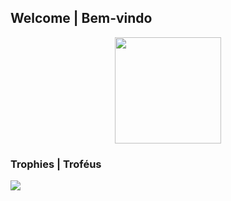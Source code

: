 ## Welcome | Bem-vindo


<!--p>
  Status
</p-->

<p align="center">
  <img height="170" src="https://github-readme-stats.vercel.app/api?username=pedromiguelcarraro&count_private=true&include_all_commits=true" />
</p>



 ### Trophies | Troféus


<p align="left" >
  <img  src="https://github-profile-trophy.vercel.app/?username=PedroMiguelCarraro&rank=SECRET, SSS, SS, S, AAA, AA, A, B, C &column=5 &no-frame=true" />
</p>





<!--

#EN-US

- ⌨ Currently working on Personal GitHub Page
- 📋 My active Side Projects are Shapez.io Mod, MUTranslator
- 📌 Some Ideas An Old Windowns "RPG"
- 🌱 Currently learning C/Cpp
- 📕 Want to learn about Web Development, JS, more Python, CSharp
- 📫 Contact E-mail pedromiguel.carraro@gmail.com
- 🏠 Personal Site <a href="https://pedromiguelcarraro.github.io/">pedromiguelcarraro.github.io</a> (on work)
- 👨‍💻 If possible work more with the community

#PT-BR

- ⌨ Trabalhando em Personal GitHub Page
- 📋 Meus Projetos Secundario Shapez.io Mod, MUTranslator
- 📌 Algumas Ideias RPG no estilo do velho Windowns
- 🌱 Aprendendo atualmente C/Cpp
- 📕 Querendo aprender Web Development, JS, more Python, CSharp
- 📫 E-mail de Contato pedromiguel.carraro@gmail.com
- 🏠 Site Pessoal <a href="https://pedromiguelcarraro.github.io/">pedromiguelcarraro.github.io</a> (on work)
- 👨‍💻 Se possível gostaria de trabalhar mais com a comunidade

-->

